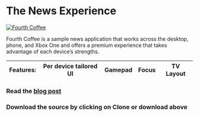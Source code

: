 <!---
  category: Xbox | Gamepad | Focus | TV Layout
  language: cs
  keywords: xbox mobile desktop focus controller gamepad tv
-->

# The News Experience

[![Fourth Coffee](http://imgur.com/sfnTBSJ.png)](https://www.youtube.com/watch?v=QaZP3HiDnLs)

Fourth Coffee is a sample news application that works across the desktop, phone, and Xbox One and offers a premium experience that takes advantage of each device’s strengths. 

**Features:** | Per device tailored UI | Gamepad | Focus | TV Layout
---|---|---|---|---

<!--- ### Download the sample from the Windows Store. --->

### Read the [blog post](https://blogs.windows.com/buildingapps/2016/09/09/tailoring-your-app-for-xbox-and-the-tv-app-dev-on-xbox-series)

### Download the source by clicking on **Clone or download** above

<!--- ### View the one minute dev video --->